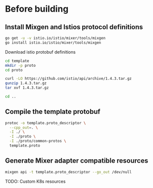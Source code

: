 # Before building

## Install Mixgen and Istios protocol definitions

```sh
go get -u -v istio.io/istio/mixer/tools/mixgen
go install istio.io/istio/mixer/tools/mixgen
```

Download istio protobuf definitions

```sh
cd template
mkdir -p proto
cd proto

curl -LO https://github.com/istio/api/archive/1.4.3.tar.gz
gunzip 1.4.3.tar.gz
tar xvf 1.4.3.tar.gz

cd ..
```

## Compile the template protobuf

```sh
protoc -o template.proto_descriptor \
  --cpp_out=. \
  -I ./ \
  -I ./proto \
  -I ./proto/common-protos \
  template.proto
```

## Generate Mixer adapter compatible resources

```sh
mixgen api -t template.proto_descriptor --go_out /dev/null
```

TODO: Custom K8s resources
